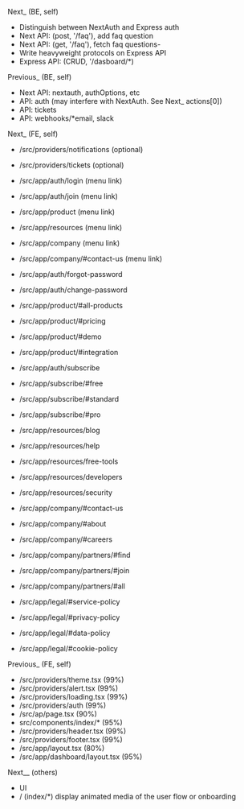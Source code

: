 Next_ (BE, self)
- Distinguish between NextAuth and Express auth 
- Next API: (post, '/faq'), add faq question
- Next API: (get, '/faq'), fetch faq questions-
- Write heavyweight protocols on Express API 
- Express API: (CRUD, '/dasboard/*)

Previous_ (BE, self)
- Next API: nextauth, authOptions, etc
- API: auth (may interfere with NextAuth. See Next_ actions[0])
- API: tickets
- API: webhooks/*email, slack

Next_ (FE, self)
- /src/providers/notifications (optional)
- /src/providers/tickets (optional)
- /src/app/auth/login    (menu link)   
- /src/app/auth/join     (menu link)   
- /src/app/product       (menu link)  
- /src/app/resources     (menu link)   
- /src/app/company       (menu link) 
- /src/app/company/#contact-us (menu link) 

- /src/app/auth/forgot-password
- /src/app/auth/change-password

- /src/app/product/#all-products
- /src/app/product/#pricing
- /src/app/product/#demo
- /src/app/product/#integration

- /src/app/auth/subscribe
- /src/app/subscribe/#free
- /src/app/subscribe/#standard
- /src/app/subscribe/#pro

- /src/app/resources/blog
- /src/app/resources/help
- /src/app/resources/free-tools
- /src/app/resources/developers
- /src/app/resources/security

- /src/app/company/#contact-us
- /src/app/company/#about
- /src/app/company/#careers
- /src/app/company/partners/#find
- /src/app/company/partners/#join
- /src/app/company/partners/#all

- /src/app/legal/#service-policy
- /src/app/legal/#privacy-policy
- /src/app/legal/#data-policy
- /src/app/legal/#cookie-policy

Previous_ (FE, self)
- /src/providers/theme.tsx (99%)
- /src/providers/alert.tsx (99%)
- /src/providers/loading.tsx (99%)
- /src/providers/auth (99%)
- /src/ap/page.tsx (90%)
- src/components/index/* (95%)
- /src/providers/header.tsx (99%)
- /src/providers/footer.tsx (99%)
- /src/app/layout.tsx (80%)
- /src/app/dashboard/layout.tsx (95%)


Next__ (others)
- UI
- / (index/*)
display animated media of the user flow or onboarding
